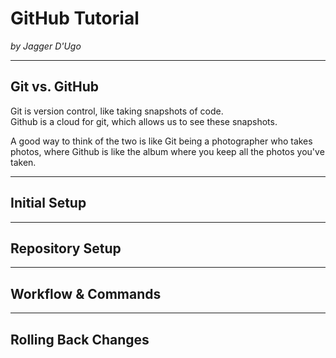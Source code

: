 # GitHub Tutorial

_by Jagger D'Ugo_

---
## Git vs. GitHub

Git is version control, like taking snapshots of code.  
Github is a cloud for git, which allows us to see these snapshots.  

A good way to think of the two is like Git being a photographer who takes photos, where Github is like the album where you keep all the photos you've taken.

---
## Initial Setup



---
## Repository Setup



---
## Workflow & Commands



---
## Rolling Back Changes